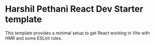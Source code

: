 # Harshil Pethani React Dev Starter template

This template provides a minimal setup to get React working in Vite with HMR and some ESLint rules.
